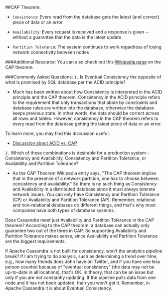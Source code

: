 ##CAP Theorem:
* ```Consistency```: Every read from the database gets the latest (and correct) piece of data or an error

* ```Availability```: Every request is received and a response is given -- without a guarantee that the data is the latest update

* ```Partition Tolerance```: The system continues to work regardless of losing network connectivity between nodes

###Additional Resource:
You can also check out this [Wikipedia page](https://en.wikipedia.org/wiki/CAP_theorem) on the CAP theorem.

###Commonly Asked Questions:
```1.``` Is Eventual Consistency the opposite of what is promised by SQL database per the ACID principle?
   * Much has been written about how Consistency is interpreted in the ACID principle and the CAP theorem. Consistency in the ACID principle refers to the requirement that only transactions that abide by constraints and database rules are written into the database, otherwise the database keeps previous state. In other words, the data should be correct across all rows and tables. However, consistency in the CAP theorem refers to every read from the database getting the latest piece of data or an error.

To learn more, you may find this discussion useful:

* [Discussion about ACID vs. CAP](https://www.voltdb.com/blog/2015/10/22/disambiguating-acid-cap/)

```2.``` Which of these combinations is desirable for a production system - Consistency and Availability, Consistency and Partition Tolerance, or Availability and Partition Tolerance?

* As the CAP Theorem Wikipedia entry says, "The CAP theorem implies that in the presence of a network partition, one has to choose between consistency and availability." So there is no such thing as Consistency and Availability in a distributed database since it must always tolerate network issues. You can only have Consistency and Partition Tolerance (CP) or Availability and Partition Tolerance (AP). Remember, relational and non-relational databases do different things, and that's why most companies have both types of database systems.

Does Cassandra meet just Availability and Partition Tolerance in the CAP theorem?
According to the CAP theorem, a database can actually only guarantee two out of the three in CAP. So supporting Availability and Partition Tolerance makes sense, since Availability and Partition Tolerance are the biggest requirements.

If Apache Cassandra is not built for consistency, won't the analytics pipeline break?
If I am trying to do analysis, such as determining a trend over time, e.g., how many friends does John have on Twitter, and if you have one less person counted because of "eventual consistency" (the data may not be up-to-date in all locations), that's OK. In theory, that can be an issue but only if you are not constantly updating. If the pipeline pulls data from one node and it has not been updated, then you won't get it. Remember, in Apache Cassandra it is about Eventual Consistency.